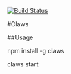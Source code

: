 [![Build Status](https://travis-ci.org/devWayne/httptool.svg?branch=master)](https://travis-ci.org/devWayne/httptool)

#Claws

##Usage

npm install -g claws

claws start

